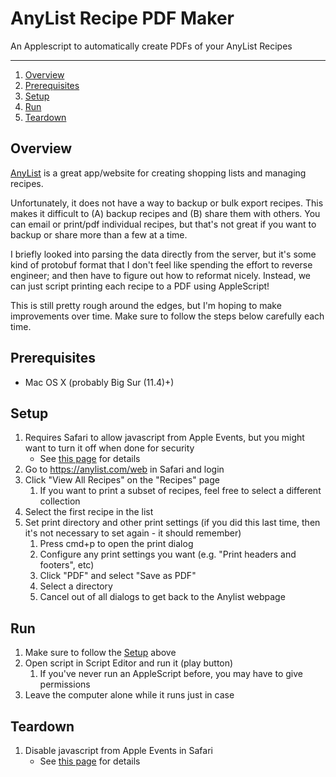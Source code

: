 AnyList Recipe PDF Maker
==========================
An Applescript to automatically create PDFs of your AnyList Recipes

---

1. [Overview](#overview)
2. [Prerequisites](#prerequisites)
3. [Setup](#setup)
4. [Run](#run)
5. [Teardown](#teardown)

## Overview
[AnyList](https://www.anylist.com/) is a great app/website for creating shopping lists and managing recipes.  

Unfortunately, it does not have a way to backup or bulk export recipes.  This makes it difficult to (A) backup recipes
and (B) share them with others.  You can email or print/pdf individual recipes, but that's not great if you want
to backup or share more than a few at a time.

I briefly looked into parsing the data directly from the server, but it's some kind of protobuf format that I don't feel
like spending the effort to reverse engineer; and then have to figure out how to reformat nicely.  Instead, we can just
script printing each recipe to a PDF using AppleScript!

This is still pretty rough around the edges, but I'm hoping to make improvements over time.  Make sure to follow the
steps below carefully each time.

## Prerequisites
- Mac OS X (probably Big Sur (11.4)+)

## Setup
1. Requires Safari to allow javascript from Apple Events, but you might want to turn it off when done for security
   - See [this page](safari-applescript-enable.md) for details
1. Go to https://anylist.com/web in Safari and login
1. Click "View All Recipes" on the "Recipes" page
   1. If you want to print a subset of recipes, feel free to select a different collection
1. Select the first recipe in the list
1. Set print directory and other print settings (if you did this last time, then it's not necessary to set again - it should remember)
   1. Press cmd+p to open the print dialog
   1. Configure any print settings you want (e.g. "Print headers and footers", etc)
   1. Click "PDF" and select "Save as PDF"
   1. Select a directory
   1. Cancel out of all dialogs to get back to the Anylist webpage

## Run
1. Make sure to follow the [Setup](#setup) above
2. Open script in Script Editor and run it (play button)
   1. If you've never run an AppleScript before, you may have to give permissions
3. Leave the computer alone while it runs just in case

## Teardown
1. Disable javascript from Apple Events in Safari
   - See [this page](safari-applescript-enable.md) for details
